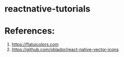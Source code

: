 # reactnative-tutorials
# References:
1. https://flatuicolors.com
2. https://github.com/oblador/react-native-vector-icons
